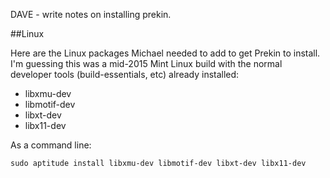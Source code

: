 DAVE - write notes on installing prekin.  

##Linux


Here are the Linux packages Michael needed to add to get Prekin to install.  I'm guessing this was a mid-2015 Mint Linux build with the normal developer tools (build-essentials, etc) already installed:

* libxmu-dev
* libmotif-dev
* libxt-dev
* libx11-dev

As a command line:

```sudo aptitude install libxmu-dev libmotif-dev libxt-dev libx11-dev```
